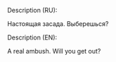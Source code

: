 Description (RU):

Настоящая засада. Выберешься?

Description (EN):

A real ambush. Will you get out?
